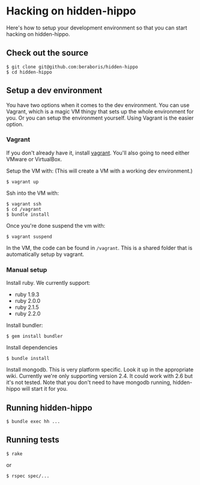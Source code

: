 Hacking on hidden-hippo
=======================

Here's how to setup your development environment so that you can start hacking
on hidden-hippo.

Check out the source
--------------------

    $ git clone git@github.com:beraboris/hidden-hippo
    $ cd hidden-hippo

Setup a dev environment
-----------------------

You have two options when it comes to the dev environment. You can use Vagrant,
which is a magic VM thingy that sets up the whole environment for you. Or you
can setup the environment yourself. Using Vagrant is the easier option.

### Vagrant

If you don't already have it, install [vagrant](https://www.vagrantup.com/downloads.html).
You'll also going to need either VMware or VirtualBox.

Setup the VM with: (This will create a VM with a working dev environment.)

    $ vagrant up

Ssh into the VM with:

    $ vagrant ssh
    $ cd /vagrant
    $ bundle install

Once you're done suspend the vm with:

    $ vagrant suspend

In the VM, the code can be found in `/vagrant`. This is a shared folder that is
automatically setup by vagrant.

### Manual setup

Install ruby. We currently support:

- ruby 1.9.3
- ruby 2.0.0
- ruby 2.1.5
- ruby 2.2.0

Install bundler:

    $ gem install bundler

Install dependencies

    $ bundle install

Install mongodb. This is very platform specific. Look it up in the appropriate wiki. Currently we're only supporting
version 2.4. It could work with 2.6 but it's not tested. Note that you don't need to have mongodb running, hidden-hippo
will start it for you.

Running hidden-hippo
--------------------

    $ bundle exec hh ...

Running tests
-------------

    $ rake

or

    $ rspec spec/...
